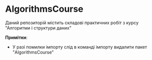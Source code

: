 # AlgorithmsCourse

Даний репозиторій містить складові практичних робіт з курсу "Алгоритми і структури даних"

**Примітки**:
- У разі помилки імпорту слід в команді імпорту видалити пакет "AlgorithmsCourse"